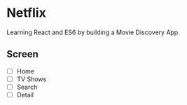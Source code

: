 # Netflix

Learning React and ES6 by building a Movie Discovery App.

## Screen

- [ ] Home
- [ ] TV Shows
- [ ] Search
- [ ] Detail
